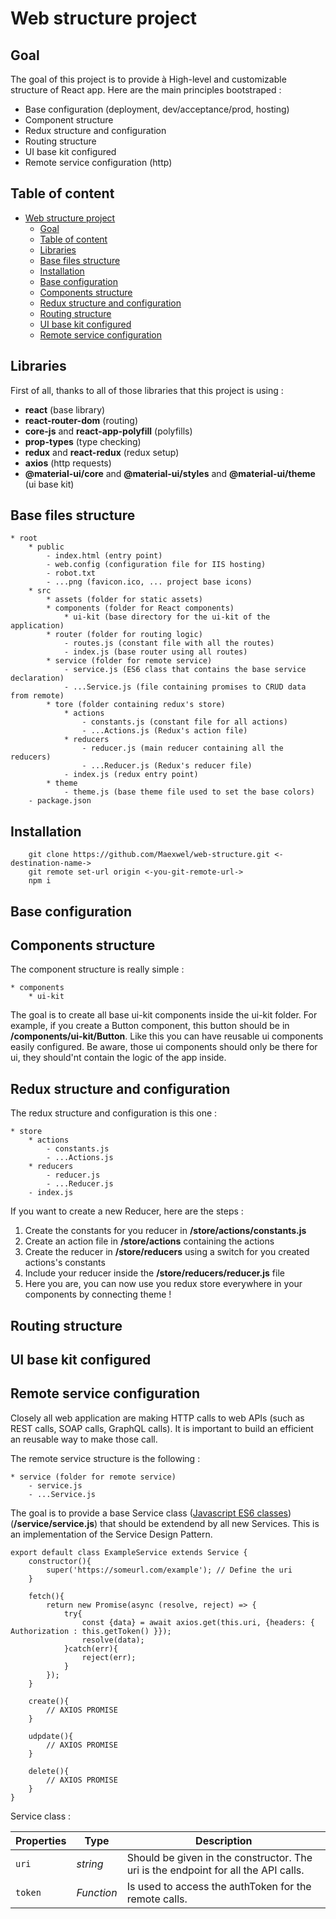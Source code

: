 # Web structure project
## Goal
The goal of this project is to provide à High-level and customizable structure of React app.
Here are the main principles bootstraped :
* Base configuration (deployment, dev/acceptance/prod, hosting)
* Component structure
* Redux structure and configuration
* Routing structure
* UI base kit configured
* Remote service configuration (http)

## Table of content

- [Web structure project](#web-structure-project)
  - [Goal](#goal)
  - [Table of content](#table-of-content)
  - [Libraries](#libraries)
  - [Base files structure](#base-files-structure)
  - [Installation](#installation)
  - [Base configuration](#base-configuration)
  - [Components structure](#components-structure)
  - [Redux structure and configuration](#redux-structure-and-configuration)
  - [Routing structure](#routing-structure)
  - [UI base kit configured](#ui-base-kit-configured)
  - [Remote service configuration](#remote-service-configuration)

## Libraries
First of all, thanks to all of those libraries that this project is using :
* **react** (base library)
* **react-router-dom** (routing)
* **core-js** and **react-app-polyfill** (polyfills)
* **prop-types** (type checking)
* **redux** and **react-redux** (redux setup)
* **axios** (http requests)
* **@material-ui/core** and **@material-ui/styles** and **@material-ui/theme** (ui base kit)

## Base files structure
```
* root
    * public
        - index.html (entry point)
        - web.config (configuration file for IIS hosting)
        - robot.txt
        - ...png (favicon.ico, ... project base icons)
    * src
        * assets (folder for static assets)
        * components (folder for React components)
            * ui-kit (base directory for the ui-kit of the application)
        * router (folder for routing logic)
            - routes.js (constant file with all the routes)
            - index.js (base router using all routes)
        * service (folder for remote service)
            - service.js (ES6 class that contains the base service declaration)
            - ...Service.js (file containing promises to CRUD data from remote)
        * tore (folder containing redux's store)
            * actions
                - constants.js (constant file for all actions)
                - ...Actions.js (Redux's action file)
            * reducers
                - reducer.js (main reducer containing all the reducers)
                - ...Reducer.js (Redux's reducer file)
            - index.js (redux entry point)
        * theme
            - theme.js (base theme file used to set the base colors)
    - package.json
```
## Installation
```
    git clone https://github.com/Maexwel/web-structure.git <-destination-name->
    git remote set-url origin <-you-git-remote-url->
    npm i
```

## Base configuration


## Components structure
The component structure is really simple : 

```
* components
    * ui-kit
```

The goal is to create all base ui-kit components inside the ui-kit folder.
For example, if you create a Button component, this button should be in **/components/ui-kit/Button**.
Like this you can have reusable ui components easily configured.
Be aware, those ui components should only be there for ui, they should'nt contain the logic of the app inside.

## Redux structure and configuration
The redux structure and configuration is this one :
```
* store
    * actions
        - constants.js
        - ...Actions.js
    * reducers
        - reducer.js
        - ...Reducer.js
    - index.js
```

If you want to create a new Reducer, here are the steps :
1. Create the constants for you reducer in **/store/actions/constants.js**
2. Create an action file in **/store/actions** containing the actions
3. Create the reducer in **/store/reducers** using a switch for you created actions's constants
4. Include your reducer inside the **/store/reducers/reducer.js** file
5. Here you are, you can now use you redux store everywhere in your components by connecting theme !

## Routing structure

## UI base kit configured

## Remote service configuration
Closely all web application are making HTTP calls to web APIs (such as REST calls, SOAP calls, GraphQL calls).
It is important to build an efficient an reusable way to make those call.

The remote service structure is the following :
```
* service (folder for remote service)
    - service.js
    - ...Service.js
```

The goal is to provide a base Service class ([Javascript ES6 classes](https://developer.mozilla.org/fr/docs/Web/JavaScript/Reference/Classes)) (**/service/service.js**) that should be extendend by all new Services.
This is an implementation of the Service Design Pattern.
```
export default class ExampleService extends Service {
    constructor(){
        super('https://someurl.com/example'); // Define the uri
    }

    fetch(){
        return new Promise(async (resolve, reject) => {
            try{
                const {data} = await axios.get(this.uri, {headers: { Authorization : this.getToken() }});
                resolve(data);
            }catch(err){
                reject(err);
            }
        });
    }

    create(){
        // AXIOS PROMISE
    }

    udpdate(){
        // AXIOS PROMISE
    }
    
    delete(){
        // AXIOS PROMISE
    }
}
```

Service class : 

Properties | Type | Description
--- | --- | ---
`uri` | *string* | Should be given in the constructor. The uri is the endpoint for all the API calls.
`token` | *Function* | Is used to access the authToken for the remote calls.
